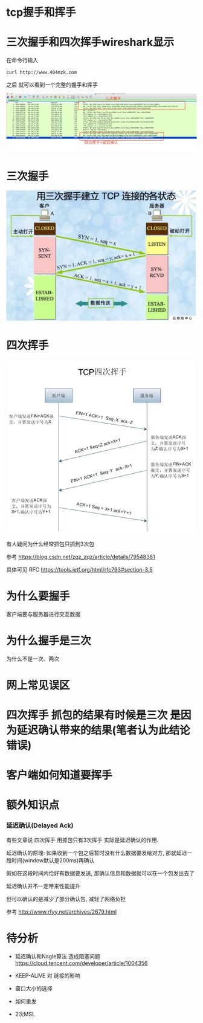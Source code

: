 # tcp握手和挥手

# 三次握手和四次挥手wireshark显示

在命令行输入

```bash
curl http://www.404mzk.com
```

之后 就可以看到一个完整的握手和挥手

![wireshark三次握手和四次挥手](../assets/QQ20190517-171835.jpg)

# 三次握手

![三次握手](../assets/41697418-3ef2c7f2-754b-11e8-9d26-c56519a8f663.png)

# 四次挥手

![四次挥手](../assets/21154157_pLT9.jpg)

有人疑问为什么经常抓包只抓到3次包

参考 https://blog.csdn.net/zqz_zqz/article/details/79548381

具体可见 RFC https://tools.ietf.org/html/rfc793#section-3.5


# 为什么要握手

客户端要与服务器进行交互数据



# 为什么握手是三次

为什么不是一次、两次

# 网上常见误区

# 四次挥手 抓包的结果有时候是三次 是因为延迟确认带来的结果(笔者认为此结论错误)



# 客户端如何知道要挥手

# 额外知识点

### 延迟确认(Delayed Ack)

有些文章说 四次挥手 用抓包只有3次挥手 实际是延迟确认的作用.

延迟确认的原理: 如果收到一个包之后暂时没有什么数据要发给对方, 那就延迟一段时间(window默认是200ms)再确认

假如在这段时间内恰好有数据要发送, 那确认信息和数据就可以在一个包发出去了

延迟确认并不一定带来性能提升 

但可以确认的是减少了部分确认包, 减轻了网络负担

参考 http://www.rfyy.net/archives/2679.html

# 待分析

- 延迟确认和Nagle算法 造成阻塞问题 https://cloud.tencent.com/developer/article/1004356

- KEEP-ALIVE 对 链接的影响

- 窗口大小的选择 

- 如何重发

- 2次MSL
